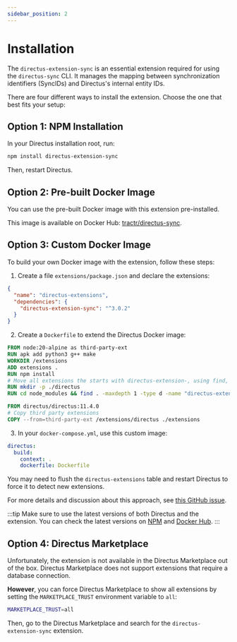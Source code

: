 ```yaml
---
sidebar_position: 2
---
```


# Installation

The `directus-extension-sync` is an essential extension required for using the `directus-sync` CLI. It manages the mapping between synchronization identifiers (SyncIDs) and Directus's internal entity IDs.

There are four different ways to install the extension. Choose the one that best fits your setup:

## Option 1: NPM Installation

In your Directus installation root, run:

```bash
npm install directus-extension-sync
```

Then, restart Directus.

## Option 2: Pre-built Docker Image

You can use the pre-built Docker image with this extension pre-installed.

This image is available on Docker Hub: [tractr/directus-sync](https://hub.docker.com/r/tractr/directus-sync).

## Option 3: Custom Docker Image

To build your own Docker image with the extension, follow these steps:

1. Create a file `extensions/package.json` and declare the extensions:

```json
{
  "name": "directus-extensions",
  "dependencies": {
    "directus-extension-sync": "^3.0.2"
  }
}
```

2. Create a `Dockerfile` to extend the Directus Docker image:

```Dockerfile
FROM node:20-alpine as third-party-ext
RUN apk add python3 g++ make
WORKDIR /extensions
ADD extensions .
RUN npm install
# Move all extensions the starts with directus-extension-, using find, to the /extensions/directus folder
RUN mkdir -p ./directus
RUN cd node_modules && find . -maxdepth 1 -type d -name "directus-extension-*" -exec mv {} ../directus \;

FROM directus/directus:11.4.0
# Copy third party extensions
COPY --from=third-party-ext /extensions/directus ./extensions
```

3. In your `docker-compose.yml`, use this custom image:

```yml
directus:
  build:
    context: .
    dockerfile: Dockerfile
```

You may need to flush the `directus-extensions` table and restart Directus to force it to detect new extensions.

For more details and discussion about this approach, see [this GitHub issue](https://github.com/tractr/directus-sync/issues/63#issuecomment-2096657924).


:::tip
Make sure to use the latest versions of both Directus and the extension. You can check the latest versions on [NPM](https://www.npmjs.com/package/directus-extension-sync) and [Docker Hub](https://hub.docker.com/r/directus/directus).
:::

## Option 4: Directus Marketplace

Unfortunately, the extension is not available in the Directus Marketplace out of the box. Directus Marketplace does not support extensions that require a database connection.

**However**, you can force Directus Marketplace to show all extensions by setting the `MARKETPLACE_TRUST` environment variable to `all`:

```bash
MARKETPLACE_TRUST=all
```

Then, go to the Directus Marketplace and search for the `directus-extension-sync` extension. 